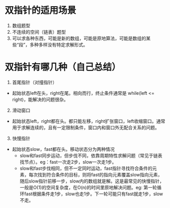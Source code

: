 # 双指针的适用场景
1. 数组题型
2. 不连续的空间（链表）题型
3. 可以求各种东西，可能是新的数组，可能是原地算法，可能是数组的某些“段”，多种多样没有特定求解形式。

# 双指针有哪几种（自己总结）
1. 首尾指针（对撞指针）
  - 起始状态left在头，right在尾。相向而行，终止条件通常是 while(left <= right)，能解决的问题很杂。
2. 滑动窗口
  - 起始状态left，right都在头。都只能左移，right扩张窗口，left收缩窗口。通常用于求解连续的，且有一定限制条件，窗口内和窗口外无配合关系的问题。
3. 快慢指针
  - 起始状态slow，fast都在头。移动状态分为两种情况
    - slow和fast同步运动，但步伐不同，依靠周期特性求解问题（常见于链表找节点）。eg：fast一次走2步，slow一次走1步。
    - slow和fast步伐相同，但不一定同时运动，fast指针寻找符合条件的元素，每次找到符合条件的目标，则将fast的指向元素覆盖slow指向元素，随后slow指针前移一步，slow内的数组就是解。这是最常见的快慢指针，一般是O(1)的空间复杂度，在O(n)的时间里原地解决问题。eg: 第一轮循环fast根据条件走1步，slow也走1步。下一轮可能只有fast就走1步，slow不走。
